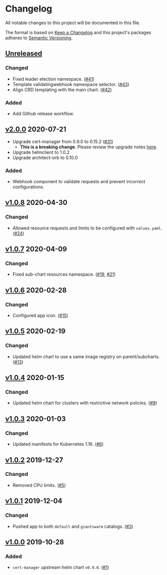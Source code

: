 # Changelog

All notable changes to this project will be documented in this file.

The format is based on [Keep a Changelog](http://keepachangelog.com/en/1.0.0/)
and this project's packages adheres to [Semantic Versioning](http://semver.org/spec/v2.0.0.html).

## [Unreleased]

### Changed

- Fixed leader election namespace. ([#41](https://github.com/giantswarm/cert-manager-app/pull/41/))
- Template validatingwebhook namespace selector. ([#43](https://github.com/giantswarm/cert-manager-app/pull/43))
- Align CRD templating with the main chart. ([#42](https://github.com/giantswarm/cert-manager-app/pull/42))

### Added

- Add Github release workflow.

## [v2.0.0] 2020-07-21

- Upgrade cert-manager from 0.9.0 to 0.15.2 ([#31](https://github.com/giantswarm/cert-manager-app/pull/31))
  - **This is a breaking change**. Please review the upgrade notes [here](https://github.com/giantswarm/cert-manager-app#upgrading-from-v090-giant-swarm-app-v108).
- Upgrade helmclient to 1.0.2
- Upgrade architect-orb to 0.10.0

### Added

- Webhook component to validate requests and prevent incorrect configurations.

## [v1.0.8] 2020-04-30

### Changed

- Allowed resource requests and limits to be configured with `values.yaml`. ([#24](https://github.com/giantswarm/cert-manager-app/pull/24))

## [v1.0.7] 2020-04-09

### Changed

- Fixed sub-chart resources namespace. ([#19](https://github.com/giantswarm/cert-manager-app/pull/19), [#21](https://github.com/giantswarm/cert-manager-app/pull/21))

## [v1.0.6] 2020-02-28

### Changed

- Configured app icon. ([#15](https://github.com/giantswarm/cert-manager-app/pull/15))

## [v1.0.5] 2020-02-19

### Changed

- Updated helm chart to use a same image registry on parent/subcharts. ([#13](https://github.com/giantswarm/cert-manager-app/pull/13))

## [v1.0.4] 2020-01-15

### Changed

- Updated helm chart for clusters with restrictive network policies. ([#9](https://github.com/giantswarm/cert-manager-app/pull/9))

## [v1.0.3] 2020-01-03

### Changed

- Updated manifests for Kubernetes 1.16. ([#6](https://github.com/giantswarm/cert-manager-app/pull/6))

## [v1.0.2] 2019-12-27

### Changed

- Removed CPU limits. ([#5](https://github.com/giantswarm/cert-manager-app/pull/5))

## [v1.0.1] 2019-12-04

### Changed

- Pushed app to both `default` and `giantswarm` catalogs. ([#3](https://github.com/giantswarm/cert-manager-app/pull/3))

## [v1.0.0] 2019-10-28

### Added

- `cert-manager` upstream helm chart `v0.9.0`. ([#1](https://github.com/giantswarm/cert-manager-app/pull/1))

[Unreleased]: https://github.com/giantswarm/cert-manager-app/compare/v2.0.1...HEAD
[v2.0.1]: https://github.com/giantswarm/cert-manager-app/releases/tag/v2.0.0...v2.0.1
[v2.0.0]: https://github.com/giantswarm/cert-manager-app/releases/tag/v1.0.8...v2.0.0
[v1.0.8]: https://github.com/giantswarm/cert-manager-app/releases/tag/v1.0.7...v1.0.8
[v1.0.7]: https://github.com/giantswarm/cert-manager-app/releases/tag/v1.0.6...v1.0.7
[v1.0.6]: https://github.com/giantswarm/cert-manager-app/releases/tag/v1.0.5...v1.0.6
[v1.0.5]: https://github.com/giantswarm/cert-manager-app/releases/tag/v1.0.4...v1.0.5
[v1.0.4]: https://github.com/giantswarm/cert-manager-app/releases/tag/v1.0.3...v1.0.4
[v1.0.3]: https://github.com/giantswarm/cert-manager-app/releases/tag/v1.0.2...v1.0.3
[v1.0.2]: https://github.com/giantswarm/cert-manager-app/releases/tag/v1.0.1...v1.0.2
[v1.0.1]: https://github.com/giantswarm/cert-manager-app/releases/tag/v1.0.0...v1.0.1
[v1.0.0]: https://github.com/giantswarm/cert-manager-app/releases/tag/v1.0.0
